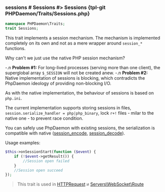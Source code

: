### sessions # Sessions #> Sessions {tpl-git PHPDaemon/Traits/Sessions.php}

```php
namespace PHPDaemon\Traits;
trait Sessions;
```

This trait implements a session mechanism. The mechanism is implemented completely on its own and not as a mere wrapper around `session_*` functions.

Why can't we just use the native PHP session mechanism?

 -.n **Problem #1:** For long-lived processes (serving more than one client), the superglobal array `$_SESSION` will not be created anew.
 -.n **Problem #2:** Native implementation of sessions is blocking, which contradicts the PhpDaemon ideology of providing non-blocking I/O.

As with the native implementation, the behaviour of sessions is based on `php.ini`.

The current implementation supports storing sessions in files,  `session.serialize_handler = php|php_binary`, lock `r+!` files - milar to the native one - to prevent race condition.

You can safely use PhpDaemon with existing sessions, the serialization is compatible with native ([session_encode](http://php.net//manual/ru/function.session-encode.php), [session_decode](http://php.net//manual/ru/function.session-decode.php)).

Usage examples:

```php
$this->onSessionStart(function ($event) {
	if (!$event->getResult()) {
		//Session open failed
	}
	//Session open succeed
});
```

> This trait is used in [HTTPRequest](#HTTPRequest) и [Servers\WebSocket\Route](#servers/websocket/route)
